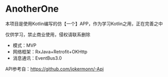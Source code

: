 # AnotherOne
本项目是使用Kotlin编写的仿【一个】APP，作为学习Kotlin之用，正在完善之中

仅供学习，禁止商业使用，侵权请联系删除 

* 模式：MVP
* 网络框架：RxJava+Retrofit+OKHttp
* 消息通讯：EventBus3.0

API参考自：https://github.com/jokermonn/-Api

